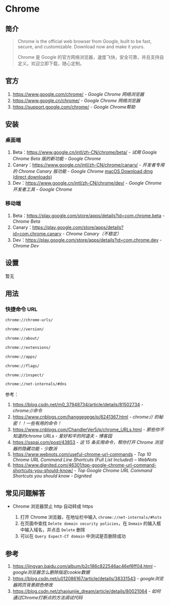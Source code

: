 # Chrome

## 简介

> Chrome is the official web browser from Google, built to be fast, secure, and customizable. Download now and make it yours.
> 
> Chrome 是 Google 的官方网络浏览器，速度飞快，安全可靠，并且支持自定义。欢迎立即下载，随心定制。

## 官方

1. https://www.google.com/chrome/ - *Google Chrome 网络浏览器*
2. https://www.google.cn/chrome/ - *Google Chrome 网络浏览器*
3. https://support.google.com/chrome/ - *Google Chrome帮助*

## 安装

### 桌面端

1. Beta：https://www.google.cn/intl/zh-CN/chrome/beta/ - *试用 Google Chrome Beta 版的新功能 - Google Chrome*
2. Canary：https://www.google.cn/intl/zh-CN/chrome/canary/ - *开发者专用的 Chrome Canary 版功能 - Google Chrome* [macOS Download dmg (direct downloads)](https://dl.google.com/chrome/mac/universal/canary/googlechromecanary.dmg)
3. Dev：https://www.google.cn/intl/zh-CN/chrome/dev/ - *Google Chrome 开发者工具 - Google Chrome*

### 移动端

1. Beta：https://play.google.com/store/apps/details?id=com.chrome.beta - *Chrome Beta*
2. Canary：https://play.google.com/store/apps/details?id=com.chrome.canary - *Chrome Canary（不稳定）*
3. Dev：https://play.google.com/store/apps/details?id=com.chrome.dev - *Chrome Dev*

## 设置

暂无

## 用法

### 快捷命令 URL

```bash
chrome://chrome-urls/
```

```bash
chrome://version/
```

```bash
chrome://about/
```

```bash
chrome://extensions/
```

```bash
chrome://apps/
```

```bash
chrome://flags/
```

```bash
chrome://inspect/
```

```bash
chrome://net-internals/#dns
```

参考：

1. https://blog.csdn.net/m0_37948734/article/details/81502734 - *chrome://命令*
2. https://www.cnblogs.com/hanggegege/p/6241367.html - *chrome:// 的秘密！！一些有用的命令！*
3. https://www.cnblogs.com/ChandlerVer5/p/chrome_URLs.html - *那些你不知道的chrome URLs - 爱好和平的阿道夫 - 博客园*
4. https://sspai.com/post/43853 - *这 15 条实用命令，帮你打开 Chrome 浏览器的隐藏功能 - 少数派*
5. https://www.webnots.com/useful-chrome-url-commands - *Top 10 Chrome URL Command Line Shortcuts (Full List Included) – WebNots*
6. https://www.dignited.com/46301/top-google-chrome-url-command-shortcuts-you-should-know/ - *Top Google Chrome URL Command Shortcuts you should know - Dignited*

## 常见问题解答

- Chrome 浏览器禁止 http 自动转成 https

    1. 打开 Chrome 浏览器，在地址栏中输入 `chrome://net-internals/#hsts`
    2. 在页面中查找 `Delete domain security policies`，在 `Domain` 的输入框中输入域名，并点击 `Delete` 删除
    3. 可以在 `Query Expect-CT domain` 中测试是否删除成功

## 参考

1. https://jingyan.baidu.com/album/b2c186c822546ac46ef6ff04.html - *google浏览器怎么删除指定cookie数据*
2. https://blog.csdn.net/u012086167/article/details/38331543 - *google浏览器网页背景颜色修改*
3. https://blog.csdn.net/zhaojunjie_dream/article/details/80021064 - *如何通过Chrome打断点的方法调试代码*
